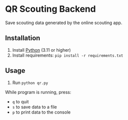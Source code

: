 # QR Scouting Backend

Save scouting data generated by the online scouting app.

## Installation
1. Install [Python](https://www.python.org/downloads/) (3.11 or higher)
2. Install requirements: `pip install -r requirements.txt`

## Usage
1. Run `python qr.py`

While program is running, press:
- `q` to quit
- `s` to save data to a file
- `p` to print data to the console